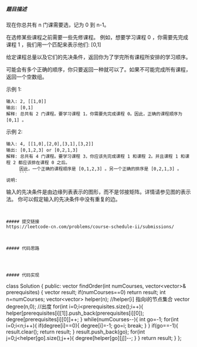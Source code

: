 ##### 题目描述
现在你总共有 n 门课需要选，记为 0 到 n-1。

在选修某些课程之前需要一些先修课程。 例如，想要学习课程 0 ，你需要先完成课程 1 ，我们用一个匹配来表示他们: [0,1]

给定课程总量以及它们的先决条件，返回你为了学完所有课程所安排的学习顺序。

可能会有多个正确的顺序，你只要返回一种就可以了。如果不可能完成所有课程，返回一个空数组。

示例 1:
```
输入: 2, [[1,0]] 
输出: [0,1]
解释: 总共有 2 门课程。要学习课程 1，你需要先完成课程 0。因此，正确的课程顺序为 [0,1] 。
```
示例 2:
```
输入: 4, [[1,0],[2,0],[3,1],[3,2]]
输出: [0,1,2,3] or [0,2,1,3]
解释: 总共有 4 门课程。要学习课程 3，你应该先完成课程 1 和课程 2。并且课程 1 和课程 2 都应该排在课程 0 之后。
     因此，一个正确的课程顺序是 [0,1,2,3] 。另一个正确的排序是 [0,2,1,3] 。
     ```
说明:
```
输入的先决条件是由边缘列表表示的图形，而不是邻接矩阵。详情请参见图的表示法。
你可以假定输入的先决条件中没有重复的边。
```


##### 提交链接
https://leetcode-cn.com/problems/course-schedule-ii/submissions/



##### 代码思路




##### 代码实现

```
class Solution {
public:
    vector<int> findOrder(int numCourses, vector<vector<int>>& prerequisites) {
        vector<int> result;
        if(numCourses==0)
            return result;
        int n=numCourses;
        vector<vector<int>> helper(n); //helper[i] 指向i的节点集合
        vector<int> degree(n,0); //出度
        for(int i=0;i<prerequisites.size();i++){
            helper[prerequisites[i][1]].push_back(prerequisites[i][0]);
            degree[prerequisites[i][0]]++;
        }
        while(numCourses--){
            int go=-1;
            for(int i=0;i<n;i++){
                if(degree[i]==0){
                    degree[i]=-1;
                    go=i;
                    break;
                }
            }
            if(go==-1){
                result.clear();
                return result;
            }
            result.push_back(go);
            for(int j=0;j<helper[go].size();j++){
                degree[helper[go][j]]--;
            }
        }
        return result;
    }
};


```
